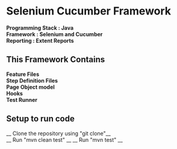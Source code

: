 # Selenium Cucumber Framework

__Programming Stack : Java__  <br />
__Framework : Selenium and Cucumber__ <br />
__Reporting : Extent Reports__

## This Framework Contains
__Feature Files__ <br />
__Step Definition Files__ <br /> 
__Page Object model__ <br />
__Hooks__ <br />
__Test Runner__

## Setup to run code
__ Clone the repository using "git clone"__ <br />
__ Run "mvn clean test" __
__ Run "mvn test" __
